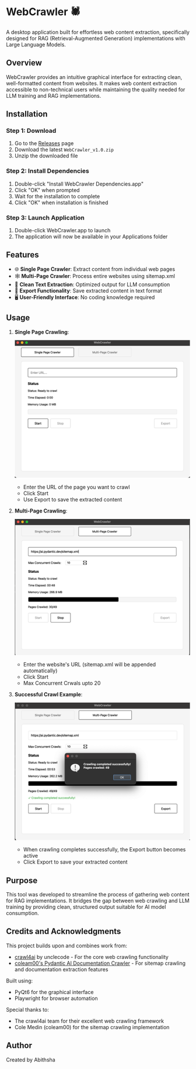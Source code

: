 # WebCrawler 🕷️

A desktop application built for effortless web content extraction, specifically designed for RAG (Retrieval-Augmented Generation) implementations with Large Language Models.

## Overview

WebCrawler provides an intuitive graphical interface for extracting clean, well-formatted content from websites. It makes web content extraction accessible to non-technical users while maintaining the quality needed for LLM training and RAG implementations.

## Installation

### Step 1: Download
1. Go to the [Releases](https://github.com/AbithShah/WebCrawler/releases) page
2. Download the latest `WebCrawler_v1.0.zip`
3. Unzip the downloaded file

### Step 2: Install Dependencies
1. Double-click "Install WebCrawler Dependencies.app"
2. Click "OK" when prompted
3. Wait for the installation to complete
4. Click "OK" when installation is finished

### Step 3: Launch Application
1. Double-click WebCrawler.app to launch
2. The application will now be available in your Applications folder


## Features

- 🌐 **Single Page Crawler**: Extract content from individual web pages
- 🕸️ **Multi-Page Crawler**: Process entire websites using sitemap.xml
- 📝 **Clean Text Extraction**: Optimized output for LLM consumption
- 💾 **Export Functionality**: Save extracted content in text format
- 🖥️ **User-Friendly Interface**: No coding knowledge required

## Usage

1. **Single Page Crawling**:

   ![Single Page Crawler Interface](images/single-page-view.png)
   - Enter the URL of the page you want to crawl
   - Click Start
   - Use Export to save the extracted content


2. **Multi-Page Crawling**:

   ![Multi-Page Crawler Interface](images/multi-page-view.png)

   - Enter the website's URL (sitemap.xml will be appended automatically)
   - Click Start
   - Max Concurrent Crwals upto 20

3. **Successful Crawl Example**:

   ![Successful Crawl](images/success-page.png)
   - When crawling completes successfully, the Export button becomes active
   - Click Export to save your extracted content


## Purpose

This tool was developed to streamline the process of gathering web content for RAG implementations. It bridges the gap between web crawling and LLM training by providing clean, structured output suitable for AI model consumption.

## Credits and Acknowledgments

This project builds upon and combines work from:
- [crawl4ai](https://github.com/unclecode/crawl4ai) by unclecode - For the core web crawling functionality
- [coleam00's Pydantic AI Documentation Crawler](https://github.com/coleam00/ottomator-agents/) - For sitemap crawling and documentation extraction features

Built using:
- PyQt6 for the graphical interface
- Playwright for browser automation

Special thanks to:
- The crawl4ai team for their excellent web crawling framework
- Cole Medin (coleam00) for the sitemap crawling implementation

## Author

Created by Abithsha